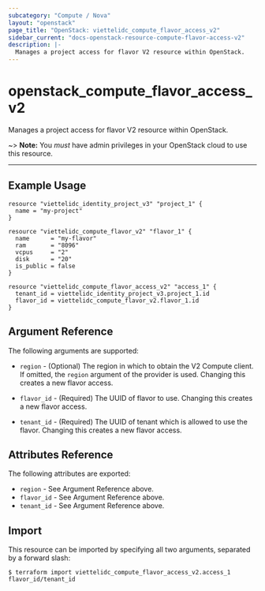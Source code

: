 ```yaml
---
subcategory: "Compute / Nova"
layout: "openstack"
page_title: "OpenStack: viettelidc_compute_flavor_access_v2"
sidebar_current: "docs-openstack-resource-compute-flavor-access-v2"
description: |-
  Manages a project access for flavor V2 resource within OpenStack.
---
```


# openstack\_compute\_flavor\_access\_v2

Manages a project access for flavor V2 resource within OpenStack.

~> **Note:** You _must_ have admin privileges in your OpenStack cloud to use
this resource.

---

## Example Usage

```hcl
resource "viettelidc_identity_project_v3" "project_1" {
  name = "my-project"
}

resource "viettelidc_compute_flavor_v2" "flavor_1" {
  name      = "my-flavor"
  ram       = "8096"
  vcpus     = "2"
  disk      = "20"
  is_public = false
}

resource "viettelidc_compute_flavor_access_v2" "access_1" {
  tenant_id = viettelidc_identity_project_v3.project_1.id
  flavor_id = viettelidc_compute_flavor_v2.flavor_1.id
}
```

## Argument Reference

The following arguments are supported:

* `region` - (Optional) The region in which to obtain the V2 Compute client.
    If omitted, the `region` argument of the provider is used.
    Changing this creates a new flavor access.

* `flavor_id` - (Required) The UUID of flavor to use. Changing this creates a new flavor access.

* `tenant_id` - (Required) The UUID of tenant which is allowed to use the flavor.
    Changing this creates a new flavor access.

## Attributes Reference

The following attributes are exported:

* `region` - See Argument Reference above.
* `flavor_id` - See Argument Reference above.
* `tenant_id` - See Argument Reference above.

## Import

This resource can be imported by specifying all two arguments, separated
by a forward slash:

```
$ terraform import viettelidc_compute_flavor_access_v2.access_1 flavor_id/tenant_id
```
